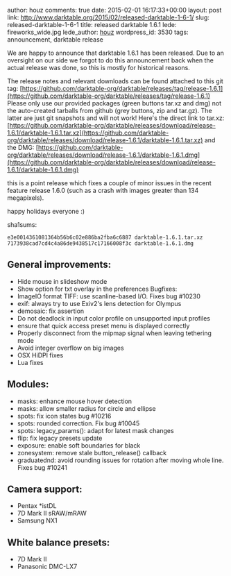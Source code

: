 author: houz
comments: true
date: 2015-02-01 16:17:33+00:00
layout: post
link: http://www.darktable.org/2015/02/released-darktable-1-6-1/
slug: released-darktable-1-6-1
title: released darktable 1.6.1
lede: fireworks_wide.jpg
lede_author: <a href="https://houz.org/">houz</a>
wordpress_id: 3530
tags: announcement, darktable release

We are happy to announce that darktable 1.6.1 has been released. Due to an oversight on our side we forgot to do this announcement back when the actual release was done, so this is mostly for historical reasons.

The release notes and relevant downloads can be found attached to this git tag:
[https://github.com/darktable-org/darktable/releases/tag/release-1.6.1](https://github.com/darktable-org/darktable/releases/tag/release-1.6.1)
Please only use our provided packages (green buttons tar.xz and dmg) not the auto-created tarballs from github (grey buttons, zip and tar.gz). The latter are just git snapshots and will not work! Here's the direct link to tar.xz:
[https://github.com/darktable-org/darktable/releases/download/release-1.6.1/darktable-1.6.1.tar.xz](https://github.com/darktable-org/darktable/releases/download/release-1.6.1/darktable-1.6.1.tar.xz)
and the DMG:
[https://github.com/darktable-org/darktable/releases/download/release-1.6.1/darktable-1.6.1.dmg](https://github.com/darktable-org/darktable/releases/download/release-1.6.1/darktable-1.6.1.dmg)

this is a point release which fixes a couple of minor issues in the recent feature release 1.6.0 (such as a crash with images greater than 134 megapixels).

happy holidays everyone :)

sha1sums:

    e3e0014361081364b56b6c02e886ba2fba6c6887 darktable-1.6.1.tar.xz
    7173938cad7cd4c4a86de9438517c17166008f3c darktable-1.6.1.dmg

## General improvements:

* Hide mouse in slideshow mode
* Show option for txt overlay in the preferences Bugfixes:
* ImageIO format TIFF: use scanline-based I/O. Fixes bug #10230
* exif: always try to use Exiv2's lens detection for Olympus
* demosaic: fix assertion
* Do not deadlock in input color profile on unsupported input profiles
* ensure that quick access preset menu is displayed correctly
* Properly disconnect from the mipmap signal when leaving tethering mode
* Avoid integer overflow on big images
* OSX HiDPI fixes
* Lua fixes

## Modules:

* masks: enhance mouse hover detection
* masks: allow smaller radius for circle and ellipse
* spots: fix icon states bug #10216
* spots: rounded correction. Fix bug #10045
* spots: legacy_params(): adapt for latest mask changes
* flip: fix legacy presets update
* exposure: enable soft boundaries for black
* zonesystem: remove stale button_release() callback
* graduatednd: avoid rounding issues for rotation after moving whole line. Fixes bug #10241

## Camera support:

* Pentax *istDL
* 7D Mark II sRAW/mRAW
* Samsung NX1

## White balance presets:

* 7D Mark II
* Panasonic DMC-LX7
